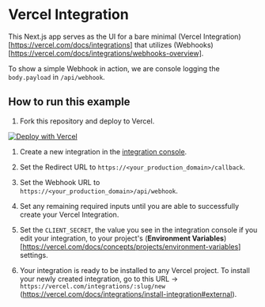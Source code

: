 # Vercel Integration

This Next.js app serves as the UI for a bare minimal (Vercel Integration)[https://vercel.com/docs/integrations] that utilizes (Webhooks)[https://vercel.com/docs/integrations/webhooks-overview].

To show a simple Webhook in action, we are console logging the `body.payload` in `/api/webhook`.

## How to run this example

1. Fork this repository and deploy to Vercel.

[![Deploy with Vercel](https://vercel.com/button)](https://vercel.com/new/project?template=https://github.com/samsisle/vercel-integration)

1. Create a new integration in the [integration console](https://vercel.com/dashboard/integrations/console).

2. Set the Redirect URL to `https://<your_production_domain>/callback`.

3. Set the Webhook URL to `https://<your_production_domain>/api/webhook`.

4. Set any remaining required inputs until you are able to successfully create your Vercel Integration.

5. Set the `CLIENT_SECRET`, the value you see in the integration console if you edit your integration, to your project's (**Environment Variables**)[https://vercel.com/docs/concepts/projects/environment-variables] settings.

6. Your integration is ready to be installed to any Vercel project. To install your newly created integration, go to this URL → `https://vercel.com/integrations/:slug/new` (https://vercel.com/docs/integrations/install-integration#external).
